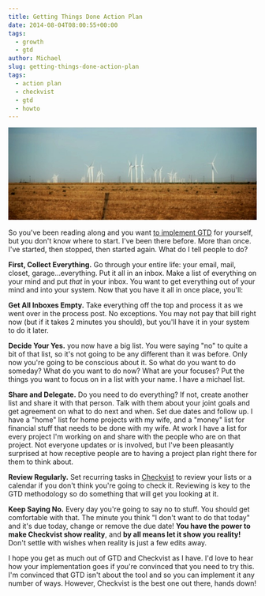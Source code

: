```yaml
---
title: Getting Things Done Action Plan
date: 2014-08-04T08:00:55+00:00
tags:
  - growth
  - gtd
author: Michael
slug: getting-things-done-action-plan
tags:
  - action plan
  - checkvist
  - gtd
  - howto
---
```

<div class="full-width">
  <img src="/images/feature-getting-things-done-action-plan.jpg" alt="GTD Action Plan" />
</div>

So you've been reading along and you want [to implement GTD](/mind-like-water/) for yourself, but you don't know where to start. I've been there before. More than once. I've started, then stopped, then started again. What do I tell people to do?

**First, Collect Everything.** Go through your entire life: your email, mail, closet, garage&#8230;everything. Put it all in an inbox. Make a list of everything on your mind and put _that_ in your inbox. You want to get everything out of your mind and into your system. Now that you have it all in once place, you'll:

**Get All Inboxes Empty.** Take everything off the top and process it as we went over in the process post. No exceptions. You may not pay that bill right now (but if it takes 2 minutes you should), but you'll have it in your system to do it later.

**Decide Your Yes.** you now have a big list. You were saying "no" to quite a bit of that list, so it's not going to be any different than it was before. Only now you're going to be conscious about it. So what do you want to do someday? What do you want to do now? What are your focuses? Put the things you want to focus on in a list with your name. I have a michael list.

**Share and Delegate.** Do you need to do everything? If not, create another list and share it with that person. Talk with them about your joint goals and get agreement on what to do next and when. Set due dates and follow up. I have a "home" list for home projects with my wife, and a "money" list for financial stuff that needs to be done with my wife. At work I have a list for every project I'm working on and share with the people who are on that project. Not everyone updates or is involved, but I've been pleasantly surprised at how receptive people are to having a project plan right there for them to think about.

**Review Regularly.** Set recurring tasks in [Checkvist](https://checkvist.com/) to review your lists or a calendar if you don't think you're going to check it. Reviewing is key to the GTD methodology so do something that will get you looking at it.

**Keep Saying No.** Every day you're going to say no to stuff. You should get comfortable with that. The minute you think "I don't want to do that today" and it's due today, change or remove the due date! **You have the power to make Checkvist show reality**, and **by all means let it show you reality!** Don't settle with wishes when reality is just a few edits away.

I hope you get as much out of GTD and Checkvist as I have. I'd love to hear how your implementation goes if you're convinced that you need to try this. I'm convinced that GTD isn't about the tool and so you can implement it any number of ways. However, Checkvist is the best one out there, hands down!